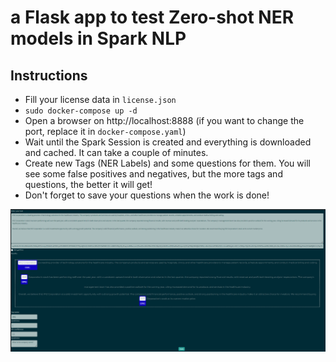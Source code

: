 # a Flask app to test Zero-shot NER models in Spark NLP

## Instructions
- Fill your license data in `license.json`
- `sudo docker-compose up -d`
- Open a browser on http://localhost:8888 (if you want to change the port, replace it in `docker-compose.yaml`)
- Wait until the Spark Session is created and everything is downloaded and cached. It can take a couple of minutes.
- Create new Tags (NER Labels) and some questions for them. You will see some false positives and negatives, but the more tags and questions, the better it will get!
- Don't forget to save your questions when the work is done!

![img_2.png](img_2.png)